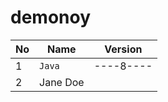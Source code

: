 # demonoy

| No  | Name         | Version |
| --- | ------------ | ------- |
| 1   | ```Java ```        |----8----|
| 2   | Jane Doe     |         |
